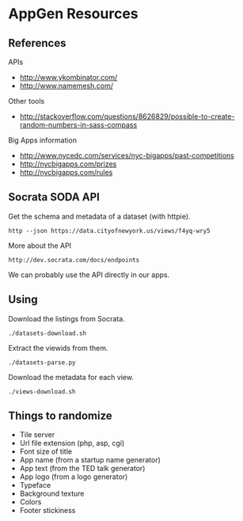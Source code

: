 AppGen Resources
====

## References
APIs

* http://www.ykombinator.com/
* http://www.namemesh.com/

Other tools

* http://stackoverflow.com/questions/8626829/possible-to-create-random-numbers-in-sass-compass

Big Apps information

* http://www.nycedc.com/services/nyc-bigapps/past-competitions
* http://nycbigapps.com/prizes
* http://nycbigapps.com/rules

## Socrata SODA API
Get the schema and metadata of a dataset (with httpie).

    http --json https://data.cityofnewyork.us/views/f4yq-wry5

More about the API

    http://dev.socrata.com/docs/endpoints

We can probably use the API directly in our apps.

## Using
Download the listings from Socrata.

    ./datasets-download.sh

Extract the viewids from them.

    ./datasets-parse.py

Download the metadata for each view.

    ./views-download.sh

## Things to randomize

* Tile server
* Url file extension (php, asp, cgi)
* Font size of title
* App name (from a startup name generator)
* App text (from the TED talk generator)
* App logo (from a logo generator)
* Typeface
* Background texture
* Colors
* Footer stickiness

